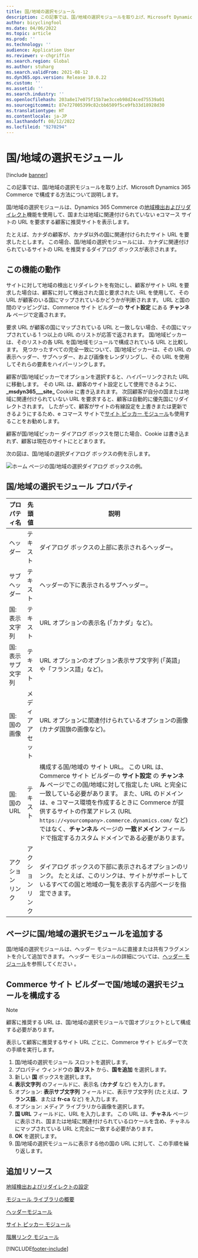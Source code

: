 ```yaml
---
title: 国/地域の選択モジュール
description: この記事では、国/地域の選択モジュールを取り上げ、Microsoft Dynamics 365 Commerce で構成する方法について説明します。
author: bicyclingfool
ms.date: 04/06/2022
ms.topic: article
ms.prod: ''
ms.technology: ''
audience: Application User
ms.reviewer: v-chgriffin
ms.search.region: Global
ms.author: stuharg
ms.search.validFrom: 2021-08-12
ms.dyn365.ops.version: Release 10.0.22
ms.custom: ''
ms.assetid: ''
ms.search.industry: ''
ms.openlocfilehash: 203a8e17e075f15b7ae3cceb98d24ced75539a01
ms.sourcegitcommit: 87e727005399c82cbb6509f5ce9fb33d18928d30
ms.translationtype: HT
ms.contentlocale: ja-JP
ms.lasthandoff: 08/12/2022
ms.locfileid: "9270294"
---
```

# <a name="countryregion-picker-module"></a>国/地域の選択モジュール

[!include [banner](includes/banner.md)]

この記事では、国/地域の選択モジュールを取り上げ、Microsoft Dynamics 365 Commerce で構成する方法について説明します。

国/地域の選択モジュールは、Dynamics 365 Commerce の[地域検出およびリダイレクト](geo-detection-redirection.md)機能を使用して、国または地域に関連付けられていない eコマース サイトの URL を要求する顧客に推奨サイトを表示します。

たとえば、カナダの顧客が、カナダ以外の国に関連付けられたサイト URL を要求したとします。 この場合、国/地域の選択モジュールには、カナダに関連付けられているサイトの URL を推奨するダイアログ ボックスが表示されます。 

## <a name="how-it-works"></a>この機能の動作

サイトに対して地域の検出とリダイレクトを有効にし、顧客がサイト URL を要求した場合は、顧客に対して検出された国と要求された URL を使用して、その URL が顧客のいる国にマップされているかどうかが判断されます。 URL と国の間のマッピングは、Commerce サイト ビルダーの **サイト設定** にある **チャンネル** ページで定義されます。 

要求 URL が顧客の国にマップされている URL と一致しない場合、その国にマップされている 1 つ以上の URL のリストが応答で返されます。 国/地域ピッカーは、そのリストの各 URL を国/地域モジュールで構成されている URL と比較します。 見つかったすべての完全一致について、国/地域ピッカーは、その URL の表示ヘッダー、サブヘッダー、および画像をレンダリングし、その URL を使用してそれらの要素をハイパーリンクします。

顧客が国/地域ピッカーでオプションを選択すると、ハイパーリンクされた URL に移動します。 その URL は、顧客のサイト設定として使用できるように、**\_msdyn365\_\_\_site\_** Cookie に書き込まれます。 次回顧客が自分の国または地域に関連付けられていない URL を要求すると、顧客は自動的に優先国にリダイレクトされます。 したがって、顧客がサイトの有線設定を上書きまたは更新できるようにするため、e コマース サイトで[サイト ピッカー モジュール](site-selector.md)も使用することをお勧めします。 

顧客が国/地域ピッカー ダイアログ ボックスを閉じた場合、Cookie は書き込まれず、顧客は現在のサイトにとどまります。 

次の図は、国/地域の選択ダイアログ ボックスの例を示します。

![ホーム ページの国/地域の選択ダイアログ ボックスの例。](./media/Geo_country-region-module-insitu.png)

## <a name="countryregion-picker-module-properties"></a>国/地域の選択モジュール プロパティ

| プロパティ名              | 先頭値       | 説明                                                  |
| -------------------------- | ----------- | ------------------------------------------------------------ |
| ヘッダー                    | テキスト        | ダイアログ ボックスの上部に表示されるヘッダー。       |
| サブヘッダー                 | テキスト        | ヘッダーの下に表示されるサブヘッダー。               |
| 国: 表示文字列    | テキスト        | URL オプションの表示名 (「カナダ」など)。   |
| 国: 表示サブ文字列 | テキスト        | URL オプションのオプション表示サブ文字列 (「英語」や「フランス語」など)。 |
| 国: 国の画像     | メディア アセット | URL オプションに関連付けられているオプションの画像 (カナダ国旗の画像など)。 |
| 国: 国の URL       | テキスト        | 構成する国/地域の サイト URL。 この URL は、Commerce サイト ビルダーの **サイト設定** の **チャンネル** ページでこの国/地域に対して指定した URL と完全に一致している必要があります。 また、URL のドメインは、e コマース環境を作成するときに Commerce が提供するサイトの作業アドレス (URL `https://<yourcompany>.commerce.dynamics.com/` など) ではなく、**チャンネル** ページの **一致ドメイン** フィールドで指定するカスタム ドメインである必要があります。 |
| アクション リンク                | アクション リンク | ダイアログ ボックスの下部に表示されるオプションのリンク。 たとえば、このリンクは、サイトがサポートしているすべての国と地域の一覧を表示する内部ページを指定できます。 |

## <a name="add-a-countryregion-picker-module-to-a-page"></a>ページに国/地域の選択モジュールを追加する

国/地域の選択モジュールは、ヘッダー モジュールに直接または共有フラグメントを介して追加できます。 ヘッダー モジュールの詳細については、[ヘッダー モジュール](author-header-module.md)を参照してください 。

## <a name="configure-the-countryregion-picker-module-in-commerce-site-builder"></a>Commerce サイト ビルダーで国/地域の選択モジュールを構成する

> [!NOTE]
> 顧客に推奨する URL は、国/地域の選択モジュールで国オブジェクトとして構成する必要があります。

表示して顧客に推奨するサイト URL ごとに、Commerce サイト ビルダーで次の手順を実行します。

1. 国/地域の選択モジュール スロットを選択します。
1. プロパティ ウィンドウの **国リスト** から、**国を追加** を選択します。
1. 新しい **国** ボックスを選択します。
1. **表示文字列** のフィールドに、表示名 (**カナダ** など) を入力します。
1. オプション: **表示サブ文字列** フィールドに、表示サブ文字列 (たとえば、**フランス語**、または **fr-ca** など) を入力します。
1. オプション: メディア ライブラリから画像を選択します。
1. **国 URL** フィールドに、URL を入力します。 この URL は、**チャネル** ページに表示され、国または地域に関連付けられているロケールを含め、チャネルにマップされている URL と完全に一致する必要があります。 
1. **OK** を選択します。
1. 国/地域の選択モジュールに表示する他の国の URL に対して、この手順を繰り返します。

## <a name="additional-resources"></a>追加リソース

[地域検出およびリダイレクトの設定](geo-detection-redirection.md)

[モジュール ライブラリの概要](starter-kit-overview.md)

[ヘッダーモジュール](author-header-module.md)

[サイト ピッカー モジュール](site-selector.md)

[階層リンク モジュール](add-breadcrumb.md)

[!INCLUDE[footer-include](../includes/footer-banner.md)]
